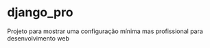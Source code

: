 # django_pro
Projeto para mostrar uma configuração mínima mas profissional para desenvolvimento web 
